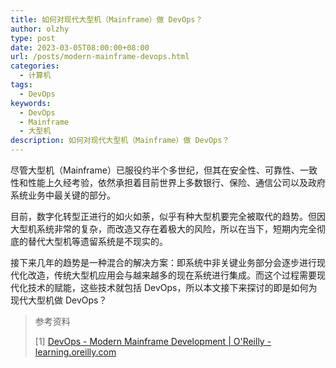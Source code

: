 ```yaml
---
title: 如何对现代大型机（Mainframe）做 DevOps？
author: olzhy
type: post
date: 2023-03-05T08:00:00+08:00
url: /posts/modern-mainframe-devops.html
categories:
  - 计算机
tags:
  - DevOps
keywords:
  - DevOps
  - Mainframe
  - 大型机
description: 如何对现代大型机（Mainframe）做 DevOps？
---
```


尽管大型机（Mainframe）已服役约半个多世纪，但其在安全性、可靠性、一致性和性能上久经考验，依然承担着目前世界上多数银行、保险、通信公司以及政府系统业务中最关键的部分。

目前，数字化转型正进行的如火如荼，似乎有种大型机要完全被取代的趋势。但因大型机系统非常的复杂，而改造又存在着极大的风险，所以在当下，短期内完全彻底的替代大型机等遗留系统是不现实的。

接下来几年的趋势是一种混合的解决方案：即系统中非关键业务部分会逐步进行现代化改造，传统大型机应用会与越来越多的现在系统进行集成。而这个过程需要现代化技术的赋能，这些技术就包括 DevOps，所以本文接下来探讨的即是如何为现代大型机做 DevOps？

> 参考资料
>
> [1] [DevOps - Modern Mainframe Development | O'Reilly - learning.oreilly.com](https://learning.oreilly.com/library/view/modern-mainframe-development/9781098107017/ch09.html)
